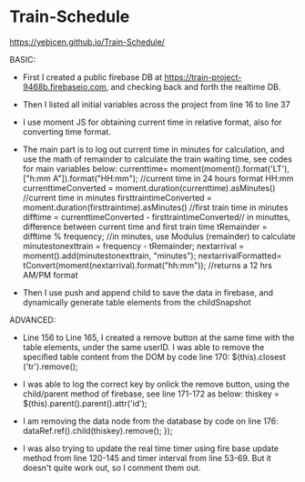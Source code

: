 # Train-Schedule
https://yebicen.github.io/Train-Schedule/



BASIC:

- First I created a public firebase DB at https://train-project-9468b.firebaseio.com, and checking back and forth the realtime DB.

- Then I listed all initial variables across the project from line 16 to line 37

- I use moment JS for obtaining current time in relative format, also for converting time format.

- The main part is to log out current time in minutes for calculation, and use the math of remainder to calculate the train waiting time, see codes for main variables below:
currenttime= moment(moment().format('LT'), ["h:mm A"]).format("HH:mm"); //current time in 24 hours format HH:mm
currenttimeConverted = moment.duration(currenttime).asMinutes() //current time in minutes
firsttraintimeConverted = moment.duration(firsttraintime).asMinutes() //first train time in minutes
difftime = currenttimeConverted - firsttraintimeConverted// in minuttes, difference between current time and first train time
tRemainder = difftime % frequency; //in minutes, use Modulus (remainder) to calculate
minutestonexttrain = frequency - tRemainder;
nextarrival = moment().add(minutestonexttrain, "minutes");
nextarrivalFormatted= tConvert(moment(nextarrival).format("hh:mm")); //returns a  12 hrs AM/PM format


- Then I use push and append child to save the data in firebase, and dynamically generate table elements from the childSnapshot


ADVANCED:
- Line 156 to Line 165, I created a remove button at the same time with the table elements, under the same userID.
I was able to remove the specified table content from the DOM by code line 170:
$(this).closest ('tr').remove();

- I was able to log the correct key by onlick the remove button, using the child/parent method of firebase, see line 171-172 as below:
thiskey = $(this).parent().parent().attr('id');

- I am removing the data node from the database by code on line 176:
dataRef.ref().child(thiskey).remove();
});

- I was also trying to update the real time timer using fire base update method from line 120-145 and timer interval from line 53-69. But it doesn't quite work out, so I comment them out.



